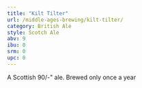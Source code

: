 ```yaml
---
title: "Kilt Tilter"
url: /middle-ages-brewing/kilt-tilter/
category: British Ale
style: Scotch Ale
abv: 9
ibu: 0
srm: 0
upc: 0
---
```

A Scottish 90/-" ale. Brewed only once a year
